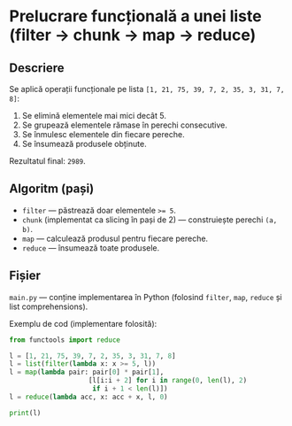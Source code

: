 # Prelucrare funcțională a unei liste (filter → chunk → map → reduce)

## Descriere
Se aplică operații funcționale pe lista `[1, 21, 75, 39, 7, 2, 35, 3, 31, 7, 8]`:
1. Se elimină elementele mai mici decât 5.
2. Se grupează elementele rămase în perechi consecutive.
3. Se înmulesc elementele din fiecare pereche.
4. Se însumează produsele obținute.

Rezultatul final: `2989`.

## Algoritm (pași)
- `filter` — păstrează doar elementele `>= 5`.
- `chunk` (implementat ca slicing în pași de 2) — construiește perechi `(a, b)`.
- `map` — calculează produsul pentru fiecare pereche.
- `reduce` — însumează toate produsele.

## Fișier
`main.py` — conține implementarea în Python (folosind `filter`, `map`, `reduce` și list comprehensions).

Exemplu de cod (implementare folosită):
```python
from functools import reduce

l = [1, 21, 75, 39, 7, 2, 35, 3, 31, 7, 8]
l = list(filter(lambda x: x >= 5, l))
l = map(lambda pair: pair[0] * pair[1],
                    [l[i:i + 2] for i in range(0, len(l), 2)
                     if i + 1 < len(l)])
l = reduce(lambda acc, x: acc + x, l, 0)

print(l)


